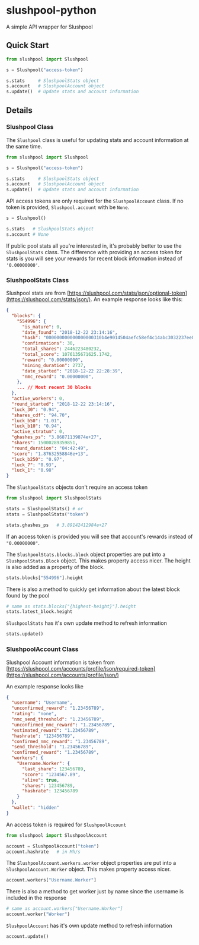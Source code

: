 # slushpool-python
A simple API wrapper for Slushpool
## Quick Start
```python
from slushpool import Slushpool

s = Slushpool("access-token")

s.stats     # SlushpoolStats object
s.account   # SlushpoolAccount object
s.update()  # Update stats and account information
```

## Details
### Slushpool Class
The `Slushpool` class is useful for updating stats and account information at the same time.
```python
from slushpool import Slushpool

s = Slushpool("access-token")

s.stats     # SlushpoolStats object
s.account   # SlushpoolAccount object
s.update()  # Update stats and account information
```
API access tokens are only required for the `SlushpoolAccount` class.
If no token is provided, `Slushpool.account` with be `None`.
```python
s = Slushpool()

s.stats   # SlushpoolStats object
s.account # None
```
If public pool stats all you're interested in, it's probably better to use the `SlushpoolStats` class.
The difference with providing an access token for stats is you will see your rewards for recent block information instead of `'0.00000000'`.

### SlushpoolStats Class
Slushpool stats are from [https://slushpool.com/stats/json/optional-token](https://slushpool.com/stats/json/).
An example response looks like this:
```json
{
  "blocks": {
    "554996": {
      "is_mature": 0,
      "date_found": "2018-12-22 23:14:16",
      "hash": "000000000000000000310b4e9014504aefc58ef4c14abc3032237ee8ae0e4669",
      "confirmations": 30,
      "total_shares": 2446223480232,
      "total_score": 1076135671625.1742,
      "reward": "0.00000000",
      "mining_duration": 2737,
      "date_started": "2018-12-22 22:28:39",
      "nmc_reward": "0.00000000",
    },
    ... // Most recent 30 blocks
  },
  "active_workers": 0,
  "round_started": "2018-12-22 23:14:16",
  "luck_30": "0.94",
  "shares_cdf": "94.70",
  "luck_b50": "1.01",
  "luck_b10": "0.94",
  "active_stratum": 0,
  "ghashes_ps": "3.86871139874e+27",
  "shares": 15000289359851,
  "round_duration": "04:42:49",
  "score": "1.87632558846e+13",
  "luck_b250": "0.97",
  "luck_7": "0.93",
  "luck_1": "0.98"
}
```
The `SlushpoolStats` objects don't require an access token
```python
from slushpool import SlushpoolStats

stats = SlushpoolStats() # or
stats = SlushpoolStats("token")

stats.ghashes_ps   # 3.89142412984e+27
```

If an access token is provided you will see that account's rewards instead of `"0.00000000"`.

The `SlushpoolStats.blocks.block` object properties are put into a `SlushpoolStats.Block` object.
This makes property access nicer. The height is also added as a property of the block.
```python
stats.blocks["554996"].height
```
There is also a method to quickly get information about the latest block found by the pool
```python
# same as stats.blocks["{highest-height}"].height
stats.latest_block.height   
```
`SlushpoolStats` has it's own update method to refresh information
```python
stats.update()
```

### SlushpoolAccount Class
Slushpool Account information is taken from [https://slushpool.com/accounts/profile/json/required-token](https://slushpool.com/accounts/profile/json/)

An example response looks like
```json
{
  "username": "Username",
  "unconfirmed_reward": "1.23456789",
  "rating": "none",
  "nmc_send_threshold": "1.23456789",
  "unconfirmed_nmc_reward": "1.23456789",
  "estimated_reward": "1.23456789",
  "hashrate": "123456789",
  "confirmed_nmc_reward": "1.23456789",
  "send_threshold": "1.23456789",
  "confirmed_reward": "1.23456789",
  "workers": {
    "Username.Worker": {
      "last_share": 123456789,
      "score": "1234567.89",
      "alive": true,
      "shares": 123456789,
      "hashrate": 123456789
    }
  },
  "wallet": "hidden"
}
```
An access token is required for `SlushpoolAccount`
```python
from slushpool import SlushpoolAccount

account = SlushpoolAccount("token")
account.hashrate   # in Mh/s
```

The `SlushpoolAccount.workers.worker` object properties are put into a `SlushpoolAccount.Worker` object.
This makes property access nicer.
```python
account.workers["Username.Worker"]
```
There is also a method to get worker just by name since the username is included in the response
```python
# same as account.workers["Username.Worker"]
account.worker("Worker")
```
`SlushpoolAccount` has it's own update method to refresh information
```python
account.update()
```
